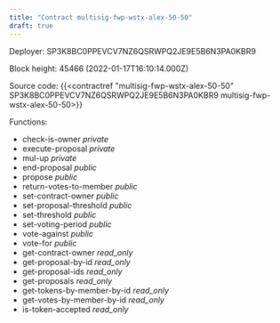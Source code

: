 ```yaml
---
title: "Contract multisig-fwp-wstx-alex-50-50"
draft: true
---
```

Deployer: SP3K8BC0PPEVCV7NZ6QSRWPQ2JE9E5B6N3PA0KBR9


 



Block height: 45466 (2022-01-17T16:10:14.000Z)

Source code: {{<contractref "multisig-fwp-wstx-alex-50-50" SP3K8BC0PPEVCV7NZ6QSRWPQ2JE9E5B6N3PA0KBR9 multisig-fwp-wstx-alex-50-50>}}

Functions:

* check-is-owner _private_
* execute-proposal _private_
* mul-up _private_
* end-proposal _public_
* propose _public_
* return-votes-to-member _public_
* set-contract-owner _public_
* set-proposal-threshold _public_
* set-threshold _public_
* set-voting-period _public_
* vote-against _public_
* vote-for _public_
* get-contract-owner _read_only_
* get-proposal-by-id _read_only_
* get-proposal-ids _read_only_
* get-proposals _read_only_
* get-tokens-by-member-by-id _read_only_
* get-votes-by-member-by-id _read_only_
* is-token-accepted _read_only_
